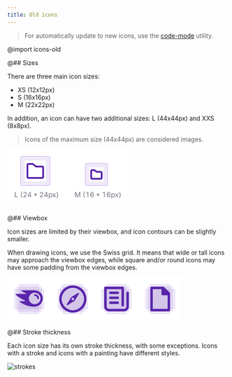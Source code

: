 ```yaml
---
title: Old icons
---
```


> For automatically update to new icons, use the [code-mode](/utils/code-mod/) utility.

@import icons-old

@## Sizes

There are three main icon sizes:

- XS (12x12px)
- S (16x16px)
- M (22x22px)

In addition, an icon can have two additional sizes: L (44x44px) and XXS (8x8px).

> Icons of the maximum size (44x44px) are considered images.

![sizing](static/sizing.png)

@## Viewbox

Icon sizes are limited by their viewbox, and icon contours can be slightly smaller.

When drawing icons, we use the Swiss grid. It means that wide or tall icons may approach the viewbox edges, while square and/or round icons may have some padding from the viewbox edges.

![viewbox](static/viewbox.png)

@## Stroke thickness

Each icon size has its own stroke thickness, with some exceptions. Icons with a stroke and icons with a painting have different styles.

![strokes](static/strokes.png)
